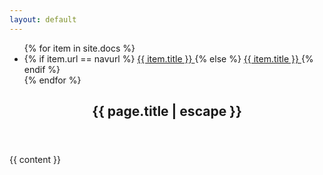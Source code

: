 ```yaml
---
layout: default
---
```

<div class="doc-container">
    <div class="doc-menu">
        <ul>
        {% for item in site.docs %}
            <li>
            {% if item.url == navurl %}
                <a href="{{ item.url | relative_url }}" class="active doc-link" role="link">  {{ item.title }} </a>
            {% else %}
                <a href="{{ item.url | relative_url }}" class="doc-link" role="link">  {{ item.title }} </a>
            {% endif %}
            </li>
        {% endfor %}
        </ul>
    </div>
    <article class="documentation">
        <header class="doc-header">
            <h1 class="doc-title">{{ page.title | escape }}</h1>
        </header>
        <section>
            {{ content }}
        </section>
    </article>
</div>
